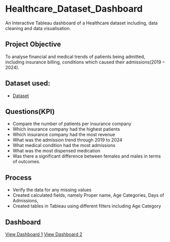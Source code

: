 # Healthcare_Dataset_Dashboard
An Interactive Tableau dashboard of a Healthcare dataset including, data cleaning and data visualisation.
## Project Objective
To analyse financial and medical trends of patients being admitted, including insurance billing, conditions which caused their admissions(2019 – 2024).
## Dataset used:
- <a href="https://github.com/FelixTMuseka/Healthcare_Dataset_Dashboard/blob/main/healthcare_dataset.csv">Dataset</a>
## Questions(KPI)
- Compare the number of patients per insurance company
- Which insurance company had the highest patients
- Which insurance company had the most revenue
- What was the admission trend through 2019 to 2024
- What medical condition had the most admissions
- What was the most dispensed medication
- Was there a significant difference between females and males in terms of outcomes.
## Process
- Verify the data for any missing values
- Created calculated fields, namely Proper name, Age Categories, Days of Admissions, 
- Created tables in Tableau using different filters including Age Category
## Dashboard
<a href="https://github.com/FelixTMuseka/Healthcare_Dataset_Dashboard/blob/main/healthcare_dataset_dashboard_1.png">View Dashboard 1</a>
<a href="https://github.com/FelixTMuseka/Healthcare_Dataset_Dashboard/blob/main/healthcare_dataset_dashboard_%202.jpg">View Dashboard 2</a>
